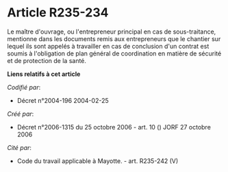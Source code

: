 # Article R235-234

Le maître d'ouvrage, ou l'entrepreneur principal en cas de sous-traitance, mentionne dans les documents remis aux
entrepreneurs que le chantier sur lequel ils sont appelés à travailler en cas de conclusion d'un contrat est soumis à
l'obligation de plan général de coordination en matière de sécurité et de protection de la santé.

**Liens relatifs à cet article**

_Codifié par_:

  - Décret n°2004-196 2004-02-25

_Créé par_:

  - Décret n°2006-1315 du 25 octobre 2006 - art. 10 () JORF 27 octobre 2006

_Cité par_:

  - Code du travail applicable à Mayotte. - art. R235-242 (V)
